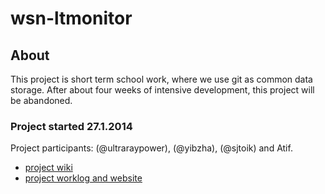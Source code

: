 wsn-ltmonitor
=============

## About

This project is short term school work, where we use git as common data storage. After about four weeks of intensive development, this project will be abandoned.

### Project started 27.1.2014

Project participants: (@ultraraypower), (@yibzha), (@sjtoik) and Atif.

* [project wiki](https://github.com/utu/wsn-ltmonitor/wiki)
* [project worklog and website](http://utu.github.io/wsn-ltmonitor/)
